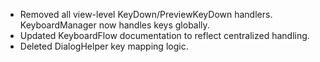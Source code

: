 - Removed all view-level KeyDown/PreviewKeyDown handlers. KeyboardManager now handles keys globally.
- Updated KeyboardFlow documentation to reflect centralized handling.
- Deleted DialogHelper key mapping logic.
